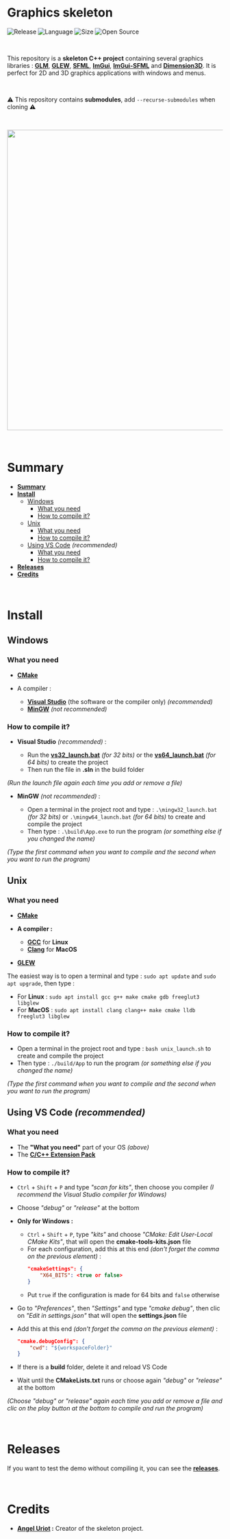 # Graphics skeleton

![Release](https://img.shields.io/badge/Release-v1.0-blueviolet)
![Language](https://img.shields.io/badge/Language-C%2B%2B-0052cf)
![Size](https://img.shields.io/badge/Size-218Mo-f12222)
![Open Source](https://badges.frapsoft.com/os/v2/open-source.svg?v=103)

<br>

This repository is a **skeleton C++ project** containing several graphics libraries : **[GLM](http://glm.g-truc.net/0.9.6/api/index.html)**, **[GLEW](http://glew.sourceforge.net/)**, **[SFML](https://www.sfml-dev.org/)**, **[ImGui](https://github.com/ocornut/imgui)**, **[ImGui-SFML](https://github.com/eliasdaler/imgui-sfml)** and **[Dimension3D](https://github.com/angeluriot/Dimension3D)**. It is perfect for 2D and 3D graphics applications with windows and menus.

<br/>

⚠️ This repository contains **submodules**, add `--recurse-submodules` when cloning ⚠️

<br>

<p align="center">
	<img src="https://i.imgur.com/qzPqvit.png" width="700">
</p>

<br>

# Summary

* **[Summary](#summary)**
* **[Install](#install)**
	* [Windows](#windows)
		* [What you need](#what-you-need)
		* [How to compile it?](#how-to-compile-it)
	* [Unix](#unix)
		* [What you need](#what-you-need-1)
		* [How to compile it?](#how-to-compile-it-1)
	* [Using VS Code](#using-vs-code-recommended) *(recommended)*
		* [What you need](#what-you-need-2)
		* [How to compile it?](#how-to-compile-it-2)
* **[Releases](#releases)**
* **[Credits](#credits)**

<br>

# Install

## Windows

### What you need

* **[CMake](https://cmake.org/)**

* A compiler :

	* **[Visual Studio](https://visualstudio.microsoft.com/)** (the software or the compiler only) *(recommended)*
	* **[MinGW](https://www.mingw-w64.org/)** *(not recommended)*

### How to compile it?

* **Visual Studio** *(recommended)* :

	* Run the **[vs32_launch.bat](https://github.com/angeluriot/Graphics_skeleton/blob/master/vs32_launch.bat)** *(for 32 bits)* or the **[vs64_launch.bat](https://github.com/angeluriot/Graphics_skeleton/blob/master/vs64_launch.bat)** *(for 64 bits)* to create the project
	* Then run the file in **.sln** in the build folder

*(Run the launch file again each time you add or remove a file)*

* **MinGW** *(not recommended)* :

	* Open a terminal in the project root and type : `.\mingw32_launch.bat` *(for 32 bits)* or `.\mingw64_launch.bat` *(for 64 bits)* to create and compile the project
	* Then type : `.\build\App.exe` to run the program *(or something else if you changed the name)*

*(Type the first command when you want to compile and the second when you want to run the program)*

## Unix

### What you need

* **[CMake](https://cmake.org/)**

* **A compiler :**

	* **[GCC](https://gcc.gnu.org/)** for **Linux**
	* **[Clang](https://clang.llvm.org/)** for **MacOS**

* **[GLEW](http://glew.sourceforge.net/)**

The easiest way is to open a terminal and type : `sudo apt update` and `sudo apt upgrade`, then type :

* For **Linux** : `sudo apt install gcc g++ make cmake gdb freeglut3 libglew`
* For **MacOS** : `sudo apt install clang clang++ make cmake lldb freeglut3 libglew`

### How to compile it?

* Open a terminal in the project root and type : `bash unix_launch.sh` to create and compile the project
* Then type : `./build/App` to run the program *(or something else if you changed the name)*

*(Type the first command when you want to compile and the second when you want to run the program)*

## Using VS Code *(recommended)*

### What you need

* The **"What you need"** part of your OS *(above)*
* The **[C/C++ Extension Pack](https://marketplace.visualstudio.com/items?itemName=ms-vscode.cpptools-extension-pack)**

### How to compile it?

* `Ctrl` + `Shift` + `P` and type *"scan for kits"*, then choose you compiler *(I recommend the Visual Studio compiler for Windows)*
* Choose *"debug"* or *"release"* at the bottom
* **Only for Windows :**

	* `Ctrl` + `Shift` + `P`, type *"kits"* and choose *"CMake: Edit User-Local CMake Kits"*, that will open the **cmake-tools-kits.json** file
	* For each configuration, add this at this end *(don't forget the comma on the previous element)* :
		```json
		"cmakeSettings": {
			"X64_BITS": <true or false>
		}
		```
	* Put `true` if the configuration is made for 64 bits and `false` otherwise

* Go to *"Preferences"*, then *"Settings"* and type *"cmake debug"*, then clic on *"Edit in settings.json"* that will open the **settings.json** file
* Add this at this end *(don't forget the comma on the previous element)* :
	```json
	"cmake.debugConfig": {
		"cwd": "${workspaceFolder}"
	}
	```
* If there is a **build** folder, delete it and reload VS Code
* Wait until the **CMakeLists.txt** runs or choose again *"debug"* or *"release"* at the bottom

*(Choose "debug" or "release" again each time you add or remove a file and clic on the play button at the bottom to compile and run the program)*

<br>

# Releases

If you want to test the demo without compiling it, you can see the **[releases](https://github.com/angeluriot/Graphics_skeleton/releases)**.

<br>

# Credits

* **[Angel Uriot](https://github.com/angeluriot) :** Creator of the skeleton project.

